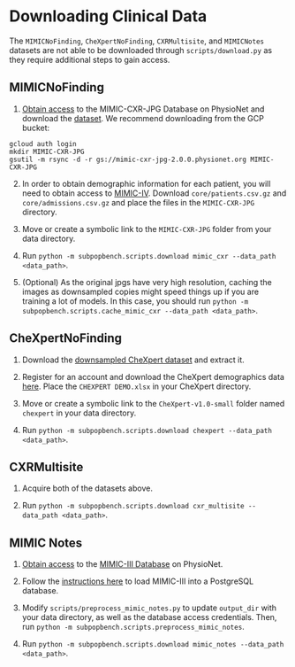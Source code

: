 # Downloading Clinical Data

The `MIMICNoFinding`, `CheXpertNoFinding`, `CXRMultisite`, and `MIMICNotes` datasets are not able to be downloaded through `scripts/download.py` as they require additional steps to gain access. 

## MIMICNoFinding
1. [Obtain access](https://mimic-cxr.mit.edu/about/access/) to the MIMIC-CXR-JPG Database on PhysioNet and download the [dataset](https://physionet.org/content/mimic-cxr-jpg/2.0.0/). We recommend downloading from the GCP bucket:

```
gcloud auth login
mkdir MIMIC-CXR-JPG
gsutil -m rsync -d -r gs://mimic-cxr-jpg-2.0.0.physionet.org MIMIC-CXR-JPG
```

2. In order to obtain demographic information for each patient, you will need to obtain access to [MIMIC-IV](https://physionet.org/content/mimiciv/). Download `core/patients.csv.gz` and `core/admissions.csv.gz` and place the files in the `MIMIC-CXR-JPG` directory.

3. Move or create a symbolic link to the `MIMIC-CXR-JPG` folder from your data directory.

4. Run `python -m subpopbench.scripts.download mimic_cxr --data_path <data_path>`.

5. (Optional) As the original jpgs have very high resolution, caching the images as downsampled copies might speed things up if you are training a lot of models. In this case, you should run `python -m subpopbench.scripts.cache_mimic_cxr --data_path <data_path>`.

## CheXpertNoFinding
1. Download the [downsampled CheXpert dataset](http://download.cs.stanford.edu/deep/CheXpert-v1.0-small.zip) and extract it.

2. Register for an account and download the CheXpert demographics data [here](https://stanfordaimi.azurewebsites.net/datasets/192ada7c-4d43-466e-b8bb-b81992bb80cf). Place the `CHEXPERT DEMO.xlsx` in your CheXpert directory. 

3. Move or create a symbolic link to the `CheXpert-v1.0-small` folder named `chexpert` in your data directory.

4. Run `python -m subpopbench.scripts.download chexpert --data_path <data_path>`.

## CXRMultisite
1. Acquire both of the datasets above.

2. Run `python -m subpopbench.scripts.download cxr_multisite --data_path <data_path>`.


## MIMIC Notes

1. [Obtain access](https://mimic.mit.edu/docs/gettingstarted/) to the [MIMIC-III Database](https://physionet.org/content/mimiciii/) on PhysioNet. 

2. Follow the [instructions here](https://github.com/MIT-LCP/mimic-code/blob/main/mimic-iii/buildmimic/postgres/README.md) to load MIMIC-III into a PostgreSQL database.

3. Modify `scripts/preprocess_mimic_notes.py` to update `output_dir` with your data directory, as well as the database access credentials. Then, run `python -m subpopbench.scripts.preprocess_mimic_notes`.

4. Run `python -m subpopbench.scripts.download mimic_notes --data_path <data_path>`.
